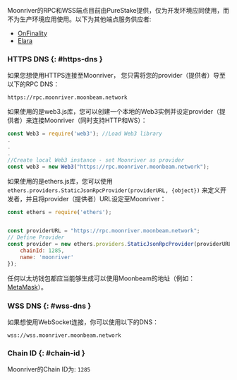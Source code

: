 Moonriver的RPC和WSS端点目前由PureStake提供，仅为开发环境应同使用，而不为生产环境应用使用。以下为其他端点服务供应者:

- [OnFinality](https://onfinality.io/)
- [Elara](https://elara.patract.io/)

### HTTPS DNS {: #https-dns } 

如果您想使用HTTPS连接至Moonriver， 您只需将您的provider（提供者）导至以下的RPC DNS：

```
https://rpc.moonriver.moonbeam.network
```

如果使用的是web3.js库，您可以创建一个本地的Web3实例并设定provider（提供者）来连接Moonriver（同时支持HTTP和WS）：

```js
const Web3 = require('web3'); //Load Web3 library
.
.
.
//Create local Web3 instance - set Moonriver as provider
const web3 = new Web3("https://rpc.moonriver.moonbeam.network"); 
```
如果使用的是ethers.js库，您可以使用`ethers.providers.StaticJsonRpcProvider(providerURL, {object})` 来定义开发者，并且将provider（提供者）URL设定至Moonriver：

```js
const ethers = require('ethers');


const providerURL = "https://rpc.moonriver.moonbeam.network";
// Define Provider
const provider = new ethers.providers.StaticJsonRpcProvider(providerURL, {
    chainId: 1285,
    name: 'moonriver'
});
```

任何以太坊钱包都应当能够生成可以使用Moonbeam的地址（例如：[MetaMask](https://metamask.io/)）。

### WSS DNS {: #wss-dns } 

如果想使用WebSocket连接，你可以使用以下的DNS：

```
wss://wss.moonriver.moonbeam.network
```

### Chain ID {: #chain-id } 

Moonriver的Chain ID为: `1285`
